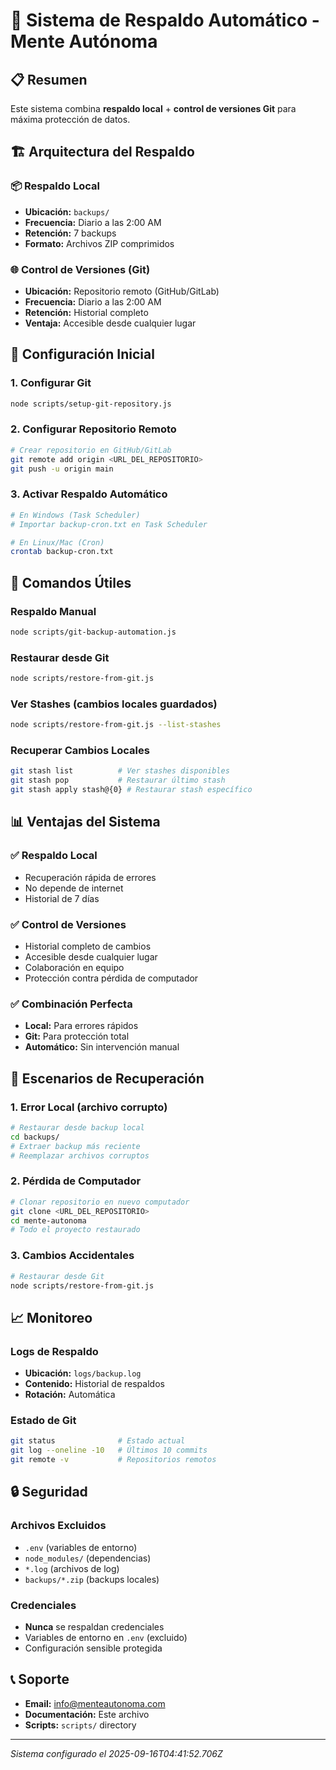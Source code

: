 # 🔄 Sistema de Respaldo Automático - Mente Autónoma

## 📋 Resumen

Este sistema combina **respaldo local** + **control de versiones Git** para máxima protección de datos.

## 🏗️ Arquitectura del Respaldo

### 📦 Respaldo Local
- **Ubicación:** `backups/`
- **Frecuencia:** Diario a las 2:00 AM
- **Retención:** 7 backups
- **Formato:** Archivos ZIP comprimidos

### 🌐 Control de Versiones (Git)
- **Ubicación:** Repositorio remoto (GitHub/GitLab)
- **Frecuencia:** Diario a las 2:00 AM
- **Retención:** Historial completo
- **Ventaja:** Accesible desde cualquier lugar

## 🚀 Configuración Inicial

### 1. Configurar Git
```bash
node scripts/setup-git-repository.js
```

### 2. Configurar Repositorio Remoto
```bash
# Crear repositorio en GitHub/GitLab
git remote add origin <URL_DEL_REPOSITORIO>
git push -u origin main
```

### 3. Activar Respaldo Automático
```bash
# En Windows (Task Scheduler)
# Importar backup-cron.txt en Task Scheduler

# En Linux/Mac (Cron)
crontab backup-cron.txt
```

## 🔧 Comandos Útiles

### Respaldo Manual
```bash
node scripts/git-backup-automation.js
```

### Restaurar desde Git
```bash
node scripts/restore-from-git.js
```

### Ver Stashes (cambios locales guardados)
```bash
node scripts/restore-from-git.js --list-stashes
```

### Recuperar Cambios Locales
```bash
git stash list          # Ver stashes disponibles
git stash pop           # Restaurar último stash
git stash apply stash@{0} # Restaurar stash específico
```

## 📊 Ventajas del Sistema

### ✅ Respaldo Local
- Recuperación rápida de errores
- No depende de internet
- Historial de 7 días

### ✅ Control de Versiones
- Historial completo de cambios
- Accesible desde cualquier lugar
- Colaboración en equipo
- Protección contra pérdida de computador

### ✅ Combinación Perfecta
- **Local:** Para errores rápidos
- **Git:** Para protección total
- **Automático:** Sin intervención manual

## 🚨 Escenarios de Recuperación

### 1. Error Local (archivo corrupto)
```bash
# Restaurar desde backup local
cd backups/
# Extraer backup más reciente
# Reemplazar archivos corruptos
```

### 2. Pérdida de Computador
```bash
# Clonar repositorio en nuevo computador
git clone <URL_DEL_REPOSITORIO>
cd mente-autonoma
# Todo el proyecto restaurado
```

### 3. Cambios Accidentales
```bash
# Restaurar desde Git
node scripts/restore-from-git.js
```

## 📈 Monitoreo

### Logs de Respaldo
- **Ubicación:** `logs/backup.log`
- **Contenido:** Historial de respaldos
- **Rotación:** Automática

### Estado de Git
```bash
git status              # Estado actual
git log --oneline -10   # Últimos 10 commits
git remote -v           # Repositorios remotos
```

## 🔒 Seguridad

### Archivos Excluidos
- `.env` (variables de entorno)
- `node_modules/` (dependencias)
- `*.log` (archivos de log)
- `backups/*.zip` (backups locales)

### Credenciales
- **Nunca** se respaldan credenciales
- Variables de entorno en `.env` (excluido)
- Configuración sensible protegida

## 📞 Soporte

- **Email:** info@menteautonoma.com
- **Documentación:** Este archivo
- **Scripts:** `scripts/` directory

---
*Sistema configurado el 2025-09-16T04:41:52.706Z*
